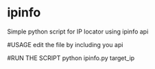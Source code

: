 # ipinfo
Simple python script for IP locator using ipinfo api

#USAGE
edit the file by including you api

#RUN THE SCRIPT 
python ipinfo.py target_ip
